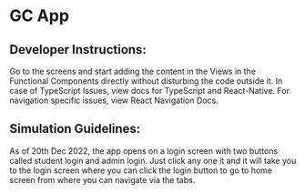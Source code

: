 # GC App

## Developer Instructions:

Go to the screens and start adding the content in the Views in the Functional Components directly without disturbing the code outside it. In case of TypeScript Issues, view docs for TypeScript and React-Native. For navigation specific issues, view React Navigation Docs.

## Simulation Guidelines:

As of 20th Dec 2022, the app opens on a login screen with two buttons called student login and admin login. Just click any one it and it will take you to the login screen where you can click the login button to go to home screen from where you can navigate via the tabs.
